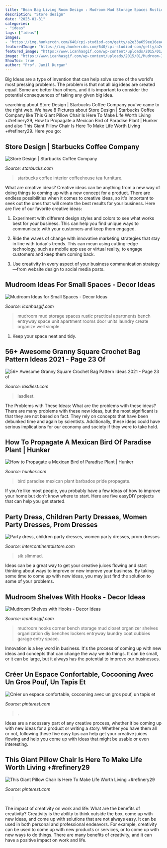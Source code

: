 ```yaml
---
title: "Bean Bag Living Room Design : Mudroom Mud Storage Spaces Rustic Practical Apartments Bench Entryway Space Unit Apartment Rooms Door Units Laundry Create Organize Well Simple"
description: "Store design"
date: "2023-01-31"
categories:
- "ideas"
tags: ["ideas"]
images:
- "https://img.hunkercdn.com/640/cpi-studiod-com/getty/a2e33a659ee16eae1d147e104a1fa0f8.jpg"
featuredImage: "https://img.hunkercdn.com/640/cpi-studiod-com/getty/a2e33a659ee16eae1d147e104a1fa0f8.jpg"
featured_image: "https://www.icanhasgif.com/wp-content/uploads/2015/01/Mudroom-Shelves-with-Hooks.jpg"
image: "https://www.icanhasgif.com/wp-content/uploads/2015/01/Mudroom-Ideas-for-Small-Spaces.jpg"
ShowToc: true
author: "Prof. Jamil Durgan"
---
```



Big Ideas are a type of invention that can help solve some of the world's most pressing problems. The problem is that not all big ideas are created equal. Some are better than others, and it is important to consider the potential consequences of taking any given big idea.

	

		
searching about Store Design | Starbucks Coffee Company you've came to the right web. We have 8 Pictures about Store Design | Starbucks Coffee Company like This Giant Pillow Chair Is Here To Make Life Worth Living +#refinery29, How to Propagate a Mexican Bird of Paradise Plant | Hunker and also This Giant Pillow Chair Is Here To Make Life Worth Living +#refinery29. Here you go:
		
    
## Store Design | Starbucks Coffee Company

<img loading=lazy src="http://globalassets.starbucks.com/assets/e5ffda784c05496d85228c301f990218.jpg" onerror="this.onerror=null;this.src='https://tse3.mm.bing.net/th?id=OIP.SwI4D0lICIJg_cUvAZAa1AHaEK&amp;pid=15.1';" alt="Store Design | Starbucks Coffee Company">

_Source: starbucks.com_

>starbucks coffee interior coffeehouse tea furniture. 

	

What are creative ideas?
Creative ideas can be anything from a new way of doing things to coming up with a new concept for a product. There are endless possibilities when it comes to creative ideas, so it's important to seek out the ones that will create the best results for your business. Here are five of our favorite creative ideas: 
1. Experiment with different design styles and colors to see what works best for your business. This can help you find unique ways to communicate with your customers and keep them engaged.

2. Ride the waves of change with innovative marketing strategies that stay in line with today's trends. This can mean using cutting-edge technology, such as mobile app use or virtual reality, to engage customers and keep them coming back. 

3. Use creativity in every aspect of your business communication strategy—from website design to social media posts.

    
## Mudroom Ideas For Small Spaces - Decor Ideas

<img loading=lazy src="https://www.icanhasgif.com/wp-content/uploads/2015/01/Mudroom-Ideas-for-Small-Spaces.jpg" onerror="this.onerror=null;this.src='https://tse1.mm.bing.net/th?id=OIP.mWA9bVpDf2t8Y17QNTwITgHaKX&amp;pid=15.1';" alt="Mudroom Ideas for Small Spaces - Decor Ideas">

_Source: icanhasgif.com_

>mudroom mud storage spaces rustic practical apartments bench entryway space unit apartment rooms door units laundry create organize well simple. 

	

1. Keep your space neat and tidy.

    
## 56+ Awesome Granny Square Crochet Bag Pattern Ideas 2021 - Page 23 Of

<img loading=lazy src="https://www.lasdiest.com/wp-content/uploads/2019/05/8a3e06bc787821374bc6bd1b77fa9348-full-of-bag-patterns-e1557535069956.jpg" onerror="this.onerror=null;this.src='https://tse2.mm.bing.net/th?id=OIP.T-vujv_zkk7svekp3LLnZAAAAA&amp;pid=15.1';" alt="56+ Awesome Granny Square Crochet Bag Pattern Ideas 2021 - Page 23 of">

_Source: lasdiest.com_

>lasdiest. 

	

The Problems with These Ideas: What are the problems with these ideas?
There are many problems with these new ideas, but the most significant is that they are not based on fact. They rely on concepts that have been debunked time and again by scientists. Additionally, these ideas could have serious implications for our economy and society if they were to take hold.

    
## How To Propagate A Mexican Bird Of Paradise Plant | Hunker

<img loading=lazy src="https://img.hunkercdn.com/640/cpi-studiod-com/getty/a2e33a659ee16eae1d147e104a1fa0f8.jpg" onerror="this.onerror=null;this.src='https://tse3.mm.bing.net/th?id=OIP.vaNuzUBPljTOrwxdSoK0oQHaKX&amp;pid=15.1';" alt="How to Propagate a Mexican Bird of Paradise Plant | Hunker">

_Source: hunker.com_

>bird paradise mexican plant barbados pride propagate. 

	

If you're like most people, you probably have a few ideas of how to improve your home but don't know where to start. Here are five easyDIY projects that can help you get started.

    
## Party Dress, Children Party Dresses, Women Party Dresses, Prom Dresses

<img loading=lazy src="https://ae01.alicdn.com/kf/H1d10a78366684b5bb4e99ad918d95ba1m/2019-Men-s-Sik-Silk-Print-T-Shirt-Summer-New-Men-s-Fashion-Stripes-Casual-Short.jpg_640x640.jpg" onerror="this.onerror=null;this.src='https://tse3.mm.bing.net/th?id=OIP.ilSIA9lSziWZYECHqcwcAAHaJ4&amp;pid=15.1';" alt="Party dress, children party dresses, women party dresses, prom dresses">

_Source: intercontinentalstore.com_

>sik slimmad. 

	

Ideas can be a great way to get your creative juices flowing and start thinking about ways to improve or new improve your business. By taking some time to come up with new ideas, you may just find the solution to some of your problems.

    
## Mudroom Shelves With Hooks - Decor Ideas

<img loading=lazy src="https://www.icanhasgif.com/wp-content/uploads/2015/01/Mudroom-Shelves-with-Hooks.jpg" onerror="this.onerror=null;this.src='https://tse1.mm.bing.net/th?id=OIP.24-FY_tshIMysnkzaZAP3gHaJ3&amp;pid=15.1';" alt="Mudroom Shelves with Hooks - Decor Ideas">

_Source: icanhasgif.com_

>mudroom hooks corner bench storage mud closet organizer shelves organization diy benches lockers entryway laundry coat cubbies garage entry space. 

	

Innovation is a key word in business. It's the process of coming up with new ideas and concepts that can change the way we do things. It can be small, or it can be large, but it always has the potential to improve our businesses.

    
## Créer Un Espace Confortable, Cocooning Avec Un Gros Pouf, Un Tapis Et

<img loading=lazy src="https://i.pinimg.com/736x/00/5e/c6/005ec6c0bc09f7407608f3777085d1e8.jpg" onerror="this.onerror=null;this.src='https://tse3.mm.bing.net/th?id=OIP.j4sLLoJIs64-0mFEu69WFgHaHa&amp;pid=15.1';" alt="Créer un espace confortable, cocooning avec un gros pouf, un tapis et">

_Source: pinterest.com_

>. 

	

Ideas are a necessary part of any creative process, whether it be coming up with new ideas for a product or writing a story. Whether you have them all or not, following these five easy tips can help get your creative juices flowing and help you come up with ideas that might be usable or even interesting.

    
## This Giant Pillow Chair Is Here To Make Life Worth Living +#refinery29

<img loading=lazy src="https://i.pinimg.com/originals/5b/09/91/5b09918d84feecce804cd2291c02bf06.png" onerror="this.onerror=null;this.src='https://tse2.mm.bing.net/th?id=OIP.WwmRjYT-7M6ATNIpHAK_BgHaKA&amp;pid=15.1';" alt="This Giant Pillow Chair Is Here To Make Life Worth Living +#refinery29">

_Source: pinterest.com_

>. 

	

The impact of creativity on work and life: What are the benefits of creativity?
Creativity is the ability to think outside the box, come up with new ideas, and come up with solutions that are not always easy. It can be used in both personal and professional endeavors. For example, creativity can be used to come up with new products or services, or to come up with new ways to do things. There are many benefits of creativity, and it can have a positive impact on work and life.

